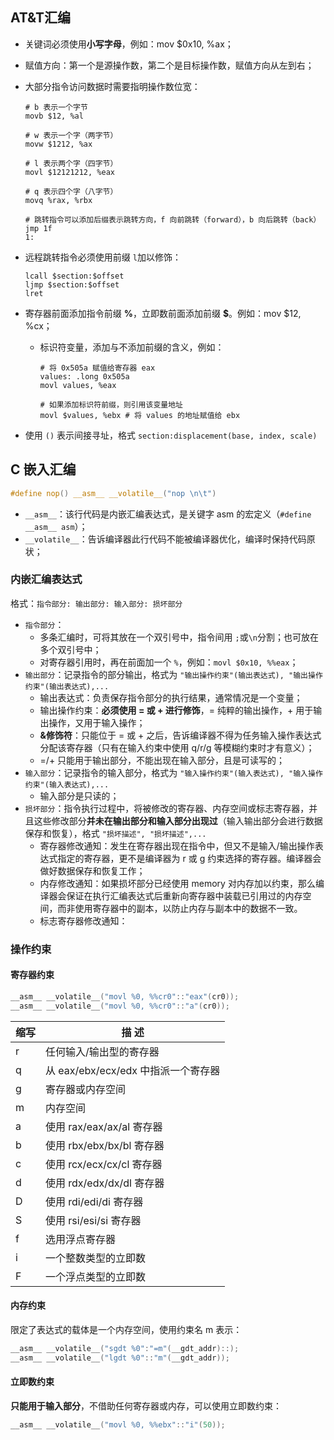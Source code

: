## AT&T汇编

* 关键词必须使用**小写字母**，例如：mov $0x10, %ax；
* 赋值方向：第一个是源操作数，第二个是目标操作数，赋值方向从左到右；
* 大部分指令访问数据时需要指明操作数位宽：
  ```assembly
  # b 表示一个字节
  movb $12, %al
  
  # w 表示一个字（两字节）
  movw $1212, %ax
  
  # l 表示两个字（四字节）
  movl $12121212, %eax
  
  # q 表示四个字（八字节）
  movq %rax, %rbx
  
  # 跳转指令可以添加后缀表示跳转方向，f 向前跳转（forward），b 向后跳转（back）
  jmp 1f
  1:
  ```
* 远程跳转指令必须使用前缀 `l`加以修饰：
  ```assembly
  lcall $section:$offset
  ljmp $section:$offset
  lret
  ```
* 寄存器前面添加指令前缀 **%**，立即数前面添加前缀 **$**。例如：mov $12, %cx；

  * 标识符变量，添加与不添加前缀的含义，例如：

    ```assembly
    # 将 0x505a 赋值给寄存器 eax
    values: .long 0x505a
    movl values, %eax
    
    # 如果添加标识符前缀，则引用该变量地址
    movl $values, %ebx # 将 values 的地址赋值给 ebx
    ```
* 使用 `()` 表示间接寻址，格式 `section:displacement(base, index, scale)`



## C 嵌入汇编

```c
#define nop() __asm__ __volatile__("nop \n\t")
```

* `__asm__`：该行代码是内嵌汇编表达式，是关键字 asm 的宏定义（`#define __asm__ asm`）；
* `__volatile__`：告诉编译器此行代码不能被编译器优化，编译时保持代码原状；

### 内嵌汇编表达式

格式：`指令部分: 输出部分: 输入部分: 损坏部分`

* `指令部分`：
  * 多条汇编时，可将其放在一个双引号中，指令间用 `;`或`\n`分割；也可放在多个双引号中；
  * 对寄存器引用时，再在前面加一个 `%`，例如：`movl $0x10, %%eax`；
* `输出部分`：记录指令的部分输出，格式为 `"输出操作约束"(输出表达式), "输出操作约束"(输出表达式),...`
  * 输出表达式：负责保存指令部分的执行结果，通常情况是一个变量；
  * 输出操作约束：**必须使用 = 或 + 进行修饰**，= 纯粹的输出操作，+ 用于输出操作，又用于输入操作；
  * **&修饰符**：只能位于 = 或 + 之后，告诉编译器不得为任务输入操作表达式分配该寄存器（只有在输入约束中使用 q/r/g 等模糊约束时才有意义）；
  * =/+ 只能用于输出部分，不能出现在输入部分，且是可读写的；
* `输入部分`：记录指令的输入部分，格式为 `"输入操作约束"(输入表达式), "输入操作约束"(输入表达式),...`
  * 输入部分是只读的；
* `损坏部分`：指令执行过程中，将被修改的寄存器、内存空间或标志寄存器，并且这些修改部分**并未在输出部分和输入部分出现过**（输入输出部分会进行数据保存和恢复），格式 `"损坏描述", "损坏描述",...`
  * 寄存器修改通知：发生在寄存器出现在指令中，但又不是输入/输出操作表达式指定的寄存器，更不是编译器为 r 或 g 约束选择的寄存器。编译器会做好数据保存和恢复工作；
  * 内存修改通知：如果损坏部分已经使用 memory 对内存加以约束，那么编译器会保证在执行汇编表达式后重新向寄存器中装载已引用过的内存空间，而非使用寄存器中的副本，以防止内存与副本中的数据不一致。
  * 标志寄存器修改通知：

### 操作约束

#### 寄存器约束

```c
__asm__ __volatile__("movl %0, %%cr0"::"eax"(cr0));
__asm__ __volatile__("movl %0, %%cr0"::"a"(cr0));
```

| 缩写 | 描 述                               |
| ---- | ----------------------------------- |
| r    | 任何输入/输出型的寄存器             |
| q    | 从 eax/ebx/ecx/edx 中指派一个寄存器 |
| g    | 寄存器或内存空间                    |
| m    | 内存空间                            |
| a    | 使用 rax/eax/ax/al 寄存器           |
| b    | 使用 rbx/ebx/bx/bl 寄存器           |
| c    | 使用 rcx/ecx/cx/cl 寄存器           |
| d    | 使用 rdx/edx/dx/dl 寄存器           |
| D    | 使用 rdi/edi/di 寄存器              |
| S    | 使用 rsi/esi/si 寄存器              |
| f    | 选用浮点寄存器                      |
| i    | 一个整数类型的立即数                |
| F    | 一个浮点类型的立即数                |

#### 内存约束

限定了表达式的载体是一个内存空间，使用约束名 m 表示：

```c
__asm__ __volatile__("sgdt %0":"=m"(__gdt_addr)::);
__asm__ __volatile__("lgdt %0"::"m"(__gdt_addr));
```

#### 立即数约束

**只能用于输入部分**，不借助任何寄存器或内存，可以使用立即数约束：

```c
__asm__ __volatile__("movl %0, %%ebx"::"i"(50));
```





